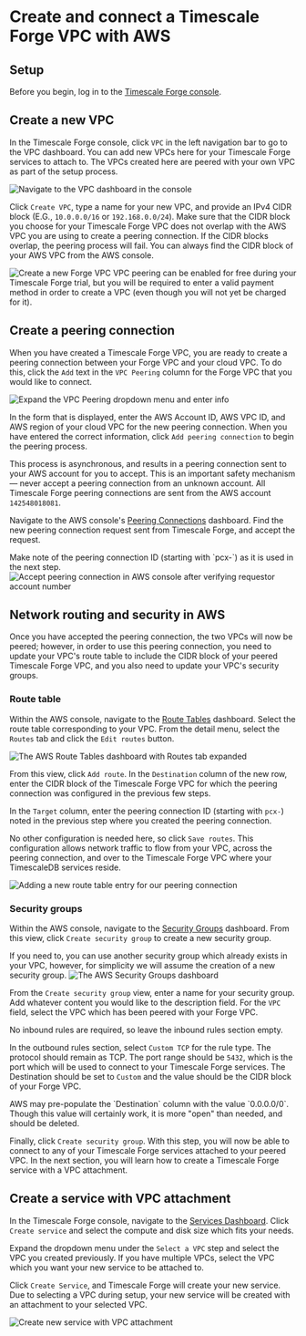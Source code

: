 # Create and connect a Timescale Forge VPC with AWS

## Setup
Before you begin, log in to the [Timescale Forge console](https://console.forge.timescale.com/).

## Create a new VPC
In the Timescale Forge console, click `VPC` in the left navigation bar to go to the VPC
dashboard. You can add new VPCs here for your Timescale Forge services to attach to.
The VPCs created here are peered with your own VPC as part of the setup process.

<img class="main-content__illustration" src="https://s3.amazonaws.com/assets.timescale.com/docs/images/timescale-forge/vpc-dashboard.png" alt="Navigate to the VPC dashboard in the console"/>

Click `Create VPC`, type a name for your new VPC, and provide an IPv4 CIDR block
(E.G., `10.0.0.0/16` or `192.168.0.0/24`). Make sure that the CIDR block you
choose for your Timescale Forge VPC does not overlap with the AWS VPC you are using to create
a peering connection. If the CIDR blocks overlap, the peering process will fail.
You can always find the CIDR block of your AWS VPC from the AWS console.

<img class="main-content__illustration" src="https://s3.amazonaws.com/assets.timescale.com/docs/images/timescale-forge/create-vpc.png" alt="Create a new Forge VPC"/>

<highlight type="tip">
VPC peering can be enabled for free during your Timescale Forge trial, but you will be
required to enter a valid payment method in order to create a VPC (even though you
will not yet be charged for it).
</highlight>

## Create a peering connection
When you have created a Timescale Forge VPC, you are ready to create a peering connection
between your Forge VPC and your cloud VPC. To do this, click the `Add` text in
the `VPC Peering` column for the Forge VPC that you would like to connect.

<img class="main-content__illustration" src="https://s3.amazonaws.com/assets.timescale.com/docs/images/timescale-forge/create-peering-connection.png" alt="Expand the VPC Peering dropdown menu and enter info"/>

In the form that is displayed, enter the AWS Account ID, AWS VPC ID, and AWS region of your
cloud VPC for the new peering connection. When you have entered the correct
information, click `Add peering connection` to begin the peering process.

This process is asynchronous, and results in a peering connection sent to your
AWS account for you to accept. This is an important safety mechanism — never
accept a peering connection from an unknown account. All Timescale Forge
peering connections are sent from the AWS account `142548018081`.

Navigate to the AWS console's
[Peering Connections](https://console.aws.amazon.com/vpc/home#PeeringConnections:)
dashboard. Find the new peering connection request sent from Timescale Forge, and
accept the request.

<highlight type="tip">
Make note of the peering connection ID (starting with `pcx-`) as it is used in the next step.
</highlight>

<img class="main-content__illustration" src="https://s3.amazonaws.com/assets.timescale.com/docs/images/timescale-forge/aws-accept-peering-connection.png" alt="Accept peering connection in AWS console after verifying requestor account number"/>

## Network routing and security in AWS
Once you have accepted the peering connection, the two VPCs will now be peered;
however, in order to use this peering connection, you need to update your
VPC's route table to include the CIDR block of your peered Timescale Forge VPC,
and you also need to update your VPC's security groups.

### Route table
Within the AWS console, navigate to the
[Route Tables](https://console.aws.amazon.com/vpc/home#RouteTables:sort=routeTableId)
dashboard. Select the route table corresponding to your VPC. From the detail menu, select
the `Routes` tab and click the `Edit routes` button.

<img class="main-content__illustration" src="https://s3.amazonaws.com/assets.timescale.com/docs/images/timescale-forge/aws-route-table-routes.png" alt="The AWS Route Tables dashboard with Routes tab expanded"/>

From this view, click `Add route`. In the `Destination` column of the new row,
enter the CIDR block of the Timescale Forge VPC for which the peering connection
was configured in the previous few steps.

In the `Target` column, enter the peering connection ID (starting with `pcx-`)
noted in the previous step where you created the peering connection.

No other configuration is needed here, so click `Save routes`. This
configuration allows network traffic to flow from your VPC, across the peering
connection, and over to the Timescale Forge VPC where your TimescaleDB services reside.

<img class="main-content__illustration" src="https://s3.amazonaws.com/assets.timescale.com/docs/images/timescale-forge/aws-edit-routes.png" alt="Adding a new route table entry for our peering connection"/>

### Security groups
Within the AWS console, navigate to the
[Security Groups](https://console.aws.amazon.com/vpc/home#securityGroups:)
dashboard. From this view, click `Create security group` to create a new security group.

<highlight type="tip">
If you need to, you can use another security group which already exists in your VPC,
however, for simplicity we will assume the creation of a new security group.
</highlight>

<img class="main-content__illustration" src="https://s3.amazonaws.com/assets.timescale.com/docs/images/timescale-forge/aws-create-security-group.png" alt="The AWS Security Groups dashboard"/>

From the `Create security group` view, enter a name for your security group. Add whatever
content you would like to the description field. For the `VPC` field, select the VPC
which has been peered with your Forge VPC.

No inbound rules are required, so leave the inbound rules section empty.

In the outbound rules section, select `Custom TCP` for the rule type. The protocol
should remain as TCP. The port range should be `5432`, which is the port which will
be used to connect to your Timescale Forge services. The Destination should be set
to `Custom` and the value should be the CIDR block of your Forge VPC.

<highlight type="tip">
AWS may pre-populate the `Destination` column with the value `0.0.0.0/0`. Though this
value will certainly work, it is more "open" than needed, and should be deleted.
</highlight>

Finally, click `Create security group`. With this step, you will now be able to
connect to any of your Timescale Forge services attached to your peered VPC. In the next
section, you will learn how to create a Timescale Forge service with a VPC attachment.

## Create a service with VPC attachment
In the Timescale Forge console, navigate to the
[Services Dashboard](https://console.forge.timescale.com/dashboard/services). Click
`Create service` and select the compute and disk size which fits your needs.

Expand the dropdown menu under the `Select a VPC` step and select the VPC you created
previously. If you have multiple VPCs, select the VPC which you want your new service
to be attached to.

Click `Create Service`, and Timescale Forge will create your new service. Due to
selecting a VPC during setup, your new service will be created with an attachment to
your selected VPC.

<img class="main-content__illustration" src="https://s3.amazonaws.com/assets.timescale.com/docs/images/timescale-forge/create-service-with-vpc.png" alt="Create new service with VPC attachment"/>